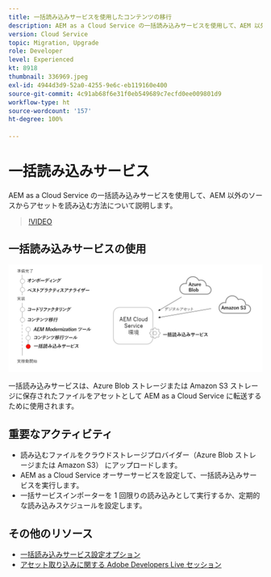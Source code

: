 ```yaml
---
title: 一括読み込みサービスを使用したコンテンツの移行
description: AEM as a Cloud Service の一括読み込みサービスを使用して、AEM 以外のソースからアセットを読み込む方法について説明します。
version: Cloud Service
topic: Migration, Upgrade
role: Developer
level: Experienced
kt: 8918
thumbnail: 336969.jpeg
exl-id: 4944d3d9-52a0-4255-9e6c-eb119160e400
source-git-commit: 4c91ab68f6e31f0eb549689c7ecfd0ee009801d9
workflow-type: ht
source-wordcount: '157'
ht-degree: 100%

---
```


# 一括読み込みサービス

AEM as a Cloud Service の一括読み込みサービスを使用して、AEM 以外のソースからアセットを読み込む方法について説明します。

>[!VIDEO](https://video.tv.adobe.com/v/336969?quality=12&learn=on)

## 一括読み込みサービスの使用

![一括読み込みサービスのライフサイクル](../assets/bulk-import-service.png)

一括読み込みサービスは、Azure Blob ストレージまたは Amazon S3 ストレージに保存されたファイルをアセットとして AEM as a Cloud Service に転送するために使用されます。

## 重要なアクティビティ

+ 読み込むファイルをクラウドストレージプロバイダー（Azure Blob ストレージまたは Amazon S3） にアップロードします。
+ AEM as a Cloud Service オーサーサービスを設定して、一括読み込みサービスを実行します。
+ 一括サービスインポーターを 1 回限りの読み込みとして実行するか、定期的な読み込みスケジュールを設定します。

## その他のリソース

+ [一括読み込みサービス設定オプション](https://experienceleague.adobe.com/docs/experience-manager-cloud-service/content/assets/manage/add-assets.html?lang=ja#configure-bulk-ingestor-tool)
+ [アセット取り込みに関する Adobe Developers Live セッション](https://experienceleague.adobe.com/docs/adobe-developers-live-events/events/2021/feb2021/asset-bulk-ingestion.html?lang=ja)


